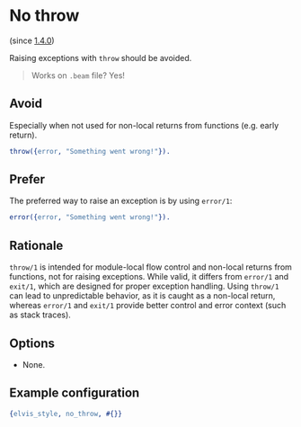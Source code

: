 # No throw

(since [1.4.0](https://github.com/inaka/elvis_core/releases/tag/1.4.0))

Raising exceptions with `throw` should be avoided.

> Works on `.beam` file? Yes!

## Avoid

Especially when not used for non-local returns from functions (e.g. early return).

```erlang
throw({error, "Something went wrong!"}).
```

## Prefer

The preferred way to raise an exception is by using `error/1`:

```erlang
error({error, "Something went wrong!"}).
```

## Rationale

`throw/1` is intended for module-local flow control and non-local returns from functions, not for
raising exceptions. While valid, it differs from `error/1` and `exit/1`, which are designed for
proper exception handling. Using `throw/1` can lead to unpredictable behavior, as it is caught as
a non-local return, whereas `error/1` and `exit/1` provide better control and error context
(such as stack traces).

## Options

- None.

## Example configuration

```erlang
{elvis_style, no_throw, #{}}
```
